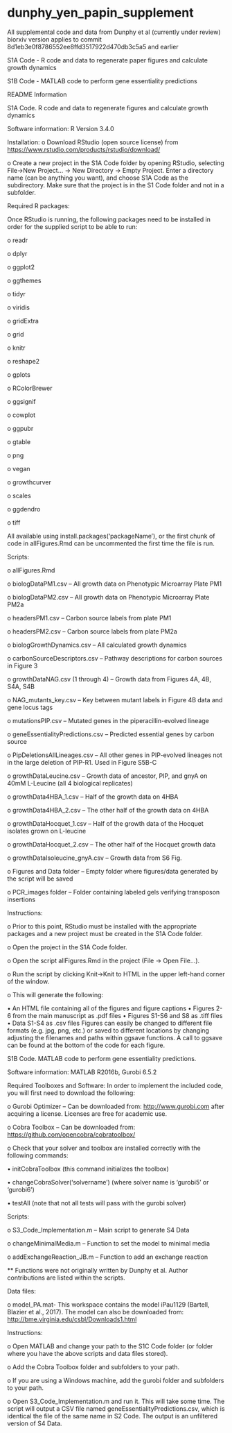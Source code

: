 # dunphy_yen_papin_supplement
All supplemental code and data from Dunphy et al (currently under review)
biorxiv version applies to commit 8d1eb3e0f8786552ee8ffd3517922d470db3c5a5 and earlier

S1A Code - R code and data to regenerate paper figures and calculate growth dynamics

S1B Code - MATLAB code to perform gene essentiality predictions

README Information

S1A Code. R code and data to regenerate figures and calculate growth dynamics

Software information:
R Version 3.4.0

Installation: 
o	Download RStudio (open source license) from https://www.rstudio.com/products/rstudio/download/ 

o	Create a new project in the S1A Code folder by opening RStudio, selecting File->New Project… -> New Directory -> Empty Project. Enter a directory name (can be anything you want), and choose S1A Code as the subdirectory. Make sure that the project is in the S1 Code folder and not in a subfolder. 
 
Required R packages:

Once RStudio is running, the following packages need to be installed in order for the supplied script to be able to run: 

o	readr

o	dplyr

o	ggplot2

o	ggthemes

o	tidyr

o	viridis

o	gridExtra

o	grid

o	knitr

o	reshape2

o	gplots

o	RColorBrewer 

o	ggsignif

o	cowplot

o	ggpubr

o	gtable

o	png 

o vegan

o	growthcurver

o	scales

o	ggdendro 

o	tiff


All available using install.packages(‘packageName’), or the first chunk of code in allFigures.Rmd can be uncommented the first time the file is run. 

Scripts:

o	allFigures.Rmd

o	biologDataPM1.csv – All growth data on Phenotypic Microarray Plate PM1

o	biologDataPM2.csv – All growth data on Phenotypic Microarray Plate PM2a

o	headersPM1.csv – Carbon source labels from plate PM1

o	headersPM2.csv – Carbon source labels from plate PM2a

o	biologGrowthDynamics.csv – All calculated growth dynamics

o	carbonSourceDescriptors.csv – Pathway descriptions for carbon sources in Figure 3

o	growthDataNAG.csv (1 through 4) – Growth data from Figures 4A, 4B, S4A, S4B

o	NAG_mutants_key.csv – Key between mutant labels in Figure 4B data and gene locus tags

o	mutationsPIP.csv – Mutated genes in the piperacillin-evolved lineage

o	geneEssentialityPredictions.csv – Predicted essential genes by carbon source

o	PipDeletionsAllLineages.csv – All other genes in PIP-evolved lineages not in the large deletion of PIP-R1. Used in Figure S5B-C

o	growthDataLeucine.csv – Growth data of ancestor, PIP, and gnyA on 40mM L-Leucine (all 4 biological replicates)

o	growthData4HBA_1.csv – Half of the growth data on 4HBA

o	growthData4HBA_2.csv – The other half of the growth data on 4HBA

o	growthDataHocquet_1.csv – Half of the growth data of the Hocquet isolates grown on L-leucine

o	growthDataHocquet_2.csv – The other half of the Hocquet growth data

o	growthDataIsoleucine_gnyA.csv – Growth data from S6 Fig.

o	Figures and Data folder – Empty folder where figures/data generated by the script will be saved

o	PCR_images folder – Folder containing labeled gels verifying transposon insertions

Instructions: 

o	Prior to this point, RStudio must be installed with the appropriate packages and a new project must be created in the S1A Code folder.

o	Open the project in the S1A Code folder.

o	Open the script allFigures.Rmd in the project (File -> Open File…).

o	Run the script by clicking Knit->Knit to HTML in the upper left-hand corner of the window. 

o	This will generate the following:

  •	An HTML file containing all of the figures and figure captions
  •	Figures 2-6 from the main manuscript as .pdf files
  •	Figures S1-S6 and S8 as .tiff files 
  •	Data S1-S4 as .csv files
Figures can easily be changed to different file formats (e.g. jpg, png, etc.) or saved to different locations by changing adjusting the filenames and paths within ggsave functions. A call to ggsave can be found at the bottom of the code for each figure. 


S1B Code. MATLAB code to perform gene essentiality predictions.

Software information:
 MATLAB R2016b,
Gurobi 6.5.2

Required Toolboxes and Software:
In order to implement the included code, you will first need to download the following:

o	Gurobi Optimizer – Can be downloaded from: http://www.gurobi.com after acquiring a license. Licenses are free for academic use.  

o	Cobra Toolbox – Can be downloaded from: https://github.com/opencobra/cobratoolbox/

o	Check that your solver and toolbox are installed correctly with the following commands:

  •	initCobraToolbox (this command initializes the toolbox)

  •	changeCobraSolver(‘solvername’) (where solver name is ‘gurobi5’ or ‘gurobi6’)

  •	testAll (note that not all tests will pass with the gurobi solver)

Scripts:

o	S3_Code_Implementation.m – Main script to generate S4 Data

o	changeMinimalMedia.m – Function to set the model to minimal media

o	addExchangeReaction_JB.m – Function to add an exchange reaction 

** Functions were not originally written by Dunphy et al. Author contributions are listed within the scripts. 


Data files: 

o	model_PA.mat- This workspace contains the model iPau1129 (Bartell, Blazier et al., 2017). The model can also be downloaded from: 
http://bme.virginia.edu/csbl/Downloads1.html 


Instructions:

o	Open MATLAB and change your path to the S1C Code folder (or folder where you have the above scripts and data files stored).

o	Add the Cobra Toolbox folder and subfolders to your path. 

o	If you are using a Windows machine, add the gurobi folder and subfolders to your path.

o	Open S3_Code_Implementation.m and run it. This will take some time. The script will output a CSV file named geneEssentialityPredictions.csv, which is identical the file of the same name in S2 Code. The output is an unfiltered version of S4 Data. 
